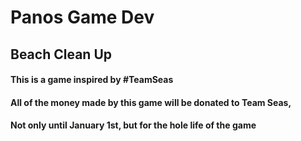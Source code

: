 # Panos Game Dev

## Beach Clean Up
#### This is a game inspired by #TeamSeas
#### All of the money made by this game will be donated to Team Seas,
#### Not only until January 1st, but for the hole life of the game

